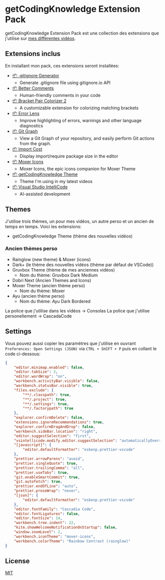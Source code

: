 # getCodingKnowledge Extension Pack

getCodingKnowledge Extension Pack est une collection des extensions que j'utilise sur [mes différentes vidéos](https://www.youtube.com/c/getcodingknowledge).

## Extensions inclus

En installant mon pack, ces extensions seront installées:

- [📦 .gitignore Generator](https://marketplace.visualstudio.com/items?itemName=piotrpalarz.vscode-gitignore-generator)
  - Generate .gitignore file using gitignore.io API
- [📦 Better Comments](https://marketplace.visualstudio.com/items?itemName=aaron-bond.better-comments)
  - Human-friendly comments in your code
- [📦 Bracket Pair Colorizer 2](https://marketplace.visualstudio.com/items?itemName=CoenraadS.bracket-pair-colorizer-2)
	- A customizable extension for colorizing matching brackets
- [📦 Error Lens](https://marketplace.visualstudio.com/items?itemName=usernamehw.errorlens)
  - Improve highlighting of errors, warnings and other language diagnostics
- [📦 Git Graph](https://marketplace.visualstudio.com/items?itemName=mhutchie.git-graph)
  - View a Git Graph of your repository, and easily perform Git actions from the graph.
- [📦 Import Cost](https://marketplace.visualstudio.com/items?itemName=wix.vscode-import-cost)
  - Display import/require package size in the editor
- [📦 Moxer Icons](https://marketplace.visualstudio.com/items?itemName=Equinusocio.moxer-icons)
  - Moxer Icons, the epic icons companion for Moxer Theme
- [📦 getCodingKnowledge Theme](https://marketplace.visualstudio.com/items?itemName=noxaled.gck-theme)
  - Theme I'm using in my latest videos
- [📦 Visual Studio IntelliCode](https://marketplace.visualstudio.com/items?itemName=VisualStudioExptTeam.vscodeintellicode)
  - AI-assisted development

## Themes

J'utilise trois thèmes, un pour mes vidéos, un autre perso et un ancien de temps en temps. Voici les extensions:

- getCodingKnowledge Theme (thème des nouvelles vidéos)

### Ancien thèmes perso

- Rainglow (new theme) & Moxer (icons)
- Dark+ (le thème des nouvelles vidéos (thème par défaut de VSCode))
- Gruvbox Theme (thème de mes anciennes vidéos)
  - Nom du thème: Gruvbox Dark Medium
- Dobri Next (Ancien Themes and Icons)
- Moxer Theme (ancien thème perso)
  - Nom du thème: Moxer
- Ayu (ancien thème perso)
  - Nom du thème: Ayu Dark Bordered

La police que j'utilise dans les vidéos -> Consolas
La police que j'utilise personellement -> CascadaCode

## Settings

Vous pouvez aussi copier les paramètres que j'utilise en ouvrant `Preferences: Open Settings (JSON)` via `CTRL + SHIFT + P` puis en collant le code ci-dessous:

```json
{
	"editor.minimap.enabled": false,
	"editor.tabSize": 2,
	"editor.wordWrap": "on",
	"workbench.activityBar.visible": false,
	"workbench.statusBar.visible": true,
	"files.exclude": {
		"**/.classpath": true,
		"**/.project": true,
		"**/.settings": true,
		"**/.factorypath": true
	},
	"explorer.confirmDelete": false,
	"extensions.ignoreRecommendations": true,
	"explorer.confirmDragAndDrop": false,
	"workbench.sideBar.location": "right",
	"editor.suggestSelection": "first",
	"vsintellicode.modify.editor.suggestSelection": "automaticallyOverrodeDefaultValue",
	"[javascript]": {
		"editor.defaultFormatter": "esbenp.prettier-vscode"
	},
	"prettier.arrowParens": "avoid",
	"prettier.singleQuote": true,
	"prettier.trailingComma": "all",
	"prettier.useTabs": true,
	"git.enableSmartCommit": true,
	"git.autofetch": true,
	"prettier.endOfLine": "auto",
	"prettier.proseWrap": "never",
	"[json]": {
		"editor.defaultFormatter": "esbenp.prettier-vscode"
	},
	"editor.fontFamily": "Cascadia Code",
	"editor.fontLigatures": false,
	"editor.fontSize": 14,
	"workbench.tree.indent": 22,
	"kite.showWelcomeNotificationOnStartup": false,
	"window.zoomLevel": 2,
	"workbench.iconTheme": "moxer-icons",
	"workbench.colorTheme": "Rainbow Contrast (rainglow)"
}

```

## License

[MIT](https://github.com/noxaled/gckn-pack/blob/master/LICENSE.txt)